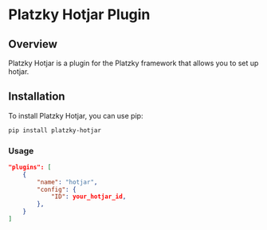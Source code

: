 # Platzky Hotjar Plugin

## Overview

Platzky Hotjar is a plugin for the Platzky framework that allows you to set up hotjar.

## Installation

To install Platzky Hotjar, you can use pip:

```sh
pip install platzky-hotjar
```

### Usage

```json
"plugins": [
    {
        "name": "hotjar",
        "config": {
            "ID": your_hotjar_id,
        },
    }
]
```
